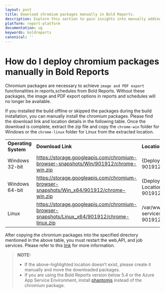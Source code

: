 ```yaml
---
layout: post
title: Download chromium packages manually in Bold Reports.
description: Explore this section to gain insights into manually adding chromium packages in Bold Reports' On-Premise Edition, with step-by-step instructions for installation.
platform: report-platform
documentation: ug
keywords: boldreports
canonical: ''
---
```


# How do I deploy chromium packages manually in Bold Reports

Chromium packages are necessary to achieve `image and PDF export` functionalities in reports,schedules from Bold Reports. Without these packages, the image and PDF export options in reports and schedules will no longer be available.

If you installed the build offline or skipped the packages during the build installation, you can manually install the chromium packages. Please find the download link and location details in the following table. Once the download is complete, extract the zip file and copy the `chrome-win` folder for Windows or the `chrome-linux` folder for Linux from the extracted location.

<table>
 <tr>
    <td>
       <span style="font-weight:bold">Operating System</span>
    </td>
     <td>
        <span style="font-weight:bold">Download Link</span>
    </td>
    <td>
        <span style="font-weight:bold">Location</span>
    </td>
 </tr>
 <tr>
 <td> Windows 32-bit </td>
 <td> <a href="https://storage.googleapis.com/chromium-browser-snapshots/Win/901912/chrome-win.zip">https://storage.googleapis.com/chromium-browser-snapshots/Win/901912/chrome-win.zip</a></td>
 <td> {Deployed Location}\app_data\reporting\exporthelpers\puppeteer\Win-901912\chrome-win</td>
 </tr>
 <tr>
 <td> Windows 64-bit </td>
 <td><a href="https://storage.googleapis.com/chromium-browser-snapshots/Win_x64/901912/chrome-win.zip">https://storage.googleapis.com/chromium-browser-snapshots/Win_x64/901912/chrome-win.zip</a></td>
 <td> {Deployed Location}\app_data\reporting\exporthelpers\puppeteer\Win64-901912\chrome-win </td>
 </tr>
 <td> Linux </td>
 <td> <a href="https://storage.googleapis.com/chromium-browser-snapshots/Linux_x64/901912/chrome-linux.zip">https://storage.googleapis.com/chromium-browser-snapshots/Linux_x64/901912/chrome-linux.zip</a></td>
 <td> /var/www/bold-services/application/app_data/reporting/exporthelpers/puppeteer/Linux-901912/chrome-linux </td>
 </tr>
 </table>

After copying the chromium packages into the specified directory mentioned in the above table, you must restart the web,API, and job services. Please refer to this [link](./../how-to-restart-the-bold-reports-enterprise-application/) for more information.

 > **NOTE:**
 > * If the above-highlighted location doesn’t exist, please create it manually and move the downloaded packages.
 > * If you are using the Bold Reports version below 5.4 or the Azure App Service Environment, install [phantomjs](./../how-to-install-phantomjs-manually/) instead of the chromium package.